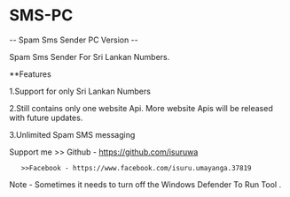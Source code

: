 # SMS-PC
-- Spam Sms Sender PC Version --


Spam Sms Sender For Sri Lankan Numbers.

**Features

1.Support for only Sri Lankan Numbers

2.Still contains only one website Api. More website Apis will be released with future updates.

3.Unlimited Spam SMS messaging

Support me >> Github - https://github.com/isuruwa

       >>Facebook - https://www.facebook.com/isuru.umayanga.37819



Note - Sometimes it needs to turn off the Windows Defender To Run Tool .
